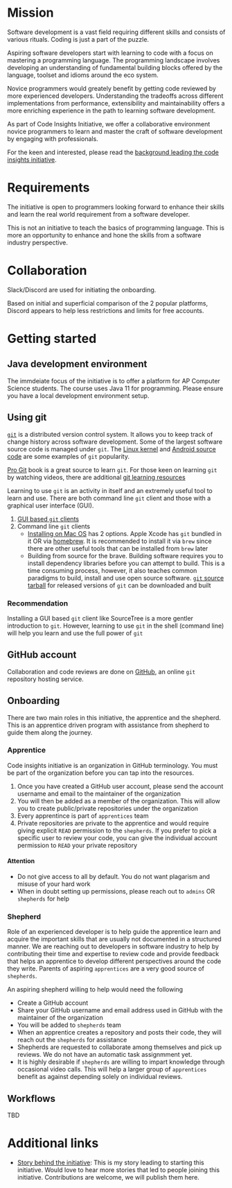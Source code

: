 # Mission

Software development is a vast field requiring different skills and consists of various rituals. Coding is just a part of the puzzle.

Aspiring software developers start with learning to code with a focus on mastering a programming language. The programming landscape involves developing an understanding of fundamental building blocks offered by the language, toolset and idioms around the eco system.

Novice programmers would greately benefit by getting code reviewed by more experienced developers. Understanding the tradeoffs across different implementations from performance, extensibility and maintainability offers a more enriching experience in the path to learning software development.

As part of Code Insights Initiative, we offer a collaborative environment novice programmers to learn and master the craft of software development by engaging with professionals.

For the keen and interested, please read the [background leading the code insights initiative](background.md).

# Requirements

The initiative is open to programmers looking forward to enhance their skills and learn the real world requirement from a software developer.

This is not an initiative to teach the basics of programming language. This is more an opportunity to enhance and hone the skills from a software industry perspective.

# Collaboration

Slack/Discord are used for initiating the onboarding.

Based on initial and superficial comparison of the 2 popular platforms, Discord appears to help less restrictions and limits for free accounts.

# Getting started


## Java development environment

The immdeiate focus of the initiative is to offer a platform for AP Computer Science students. The course uses Java 11 for programming. Please ensure you have a local development environment setup.

## Using git

[`git`](https://git-scm.com) is a distributed version control system. It allows you to keep track of change history across software development. Some of the largest software source code is managed under `git`. The [Linux kernel](https://git.kernel.org/pub/scm/linux/kernel/git/torvalds/linux.git/about/) and [Android source code](https://android.googlesource.com/?format=HTML) are some examples of `git` popularity.

[Pro Git](https://git-scm.com/book/en/v2) book is a great source to learn `git`. For those keen on learning `git` by watching videos, there are additional [git learning resources](https://git-scm.com/doc)

Learning to use `git` is an activity in itself and an extremely useful tool to learn and use. There are both command line `git` client and those with a graphical user interface (GUI).

1. [GUI based `git` clients](https://git-scm.com/downloads/guis)
2. Command line `git` clients
	* [Installing on Mac OS](https://git-scm.com/download/mac) has 2 options. Apple Xcode has `git` bundled in it OR via [homebrew](https://brew.sh). It is recommended to install it via `brew` since there are other useful tools that can be installed from `brew` later
	* Building from source for the brave. Building software requires you to install dependency libraries before you can attempt to build. This is a time consuming process, however, it also teaches common paradigms to build, install and use open source software. [`git` source tarball](https://mirrors.edge.kernel.org/pub/software/scm/git/) for released versions of `git` can be downloaded and built

### Recommendation
Installing a GUI based `git` client like SourceTree is a more gentler introduction to `git`. However, learning to use `git` in the shell (command line) will help you learn and use the full power of `git`

## GitHub account

Collaboration and code reviews are done on [GitHub](https://www.github.com/), an online `git` repository hosting service.

## Onboarding

There are two main roles in this initiative, the apprentice and the shepherd. This is an apprentice driven program with assistance from shepherd to guide them along the journey.

### Apprentice

Code insights initiative is an organization in GitHub terminology. You must be part of the organization before you can tap into the resources.

1. Once you have created a GitHub user account, please send the account username and email to the maintainer of the organization
2. You will then be added as a member of the organization. This will allow you to create public/private repositories under the organization
3. Every apprentince is part of `apprentices` team
4. Private repositories are private to the apprentice and would require giving explicit `READ` permission to the `shepherds`. If you prefer to pick a specific user to review your code, you can give the individual account permission to `READ` your private repository

#### Attention
* Do not give access to all by default. You do not want plagarism and misuse of your hard work
* When in doubt setting up permissions, please reach out to `admins` OR `shepherds` for help

### Shepherd

Role of an experienced developer is to help guide the apprentice learn and acquire the important skills that are usually not documented in a structured manner. We are reaching out to developers in software industry to help by contributing their time and expertise to review code and provide feedback that helps an apprentice to develop different perspectives around the code they write. Parents of aspiring `apprentices` are a very good source of `shepherds`.

An aspiring shepherd willing to help would need the following

* Create a GitHub account
* Share your GitHub username and email address used in GitHub with the maintainer of the organization
* You will be added to `shepherds` team
* When an apprentice creates a repository and posts their code, they will reach out the `shepherds` for assistance
* Shepherds are requested to collaborate among themselves and pick up reviews. We do not have an automatic task assignmment yet.
* It is highly desirable if `shepherds` are willing to impart knowledge through occasional video calls. This will help a larger group of `apprentices` benefit as against depending solely on individual reviews.

## Workflows
TBD


# Additional links

* [Story behind the initiative](background.md): This is my story leading to starting this initiative. Would love to hear more stories that led to people joining this initiative. Contributions are welcome, we will publish them here.
